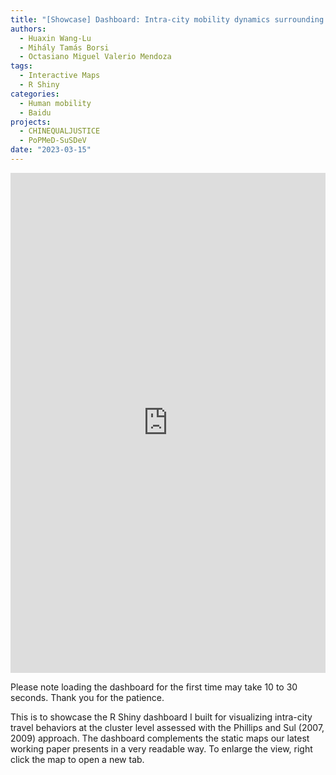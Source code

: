 ```yaml
---
title: "[Showcase] Dashboard: Intra-city mobility dynamics surrounding the Zero-COVID policy and reopening in China"
authors:
  - Huaxin Wang-Lu
  - Mihály Tamás Borsi
  - Octasiano Miguel Valerio Mendoza
tags:
  - Interactive Maps
  - R Shiny
categories:
  - Human mobility
  - Baidu
projects:
  - CHINEQUALJUSTICE
  - PoPMeD-SuSDeV
date: "2023-03-15"
---
```


<iframe height="800" width="100%" left="0" position="absolute" frameborder="no" src="https://huaxinwanglu.shinyapps.io/data/"> </iframe>

Please note loading the dashboard for the first time may take 10 to 30 seconds. Thank you for the patience.

This is to showcase the R Shiny dashboard I built for visualizing intra-city travel behaviors at the cluster level assessed with the Phillips and Sul (2007, 2009) approach. The dashboard complements the static maps our latest working paper presents in a very readable way. To enlarge the view, right click the map to open a new tab.
